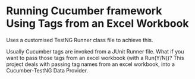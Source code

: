 # Running Cucumber framework Using Tags from an Excel Workbook
Uses a customised TestNG Runner class file to achieve this.

Usually Cucumber tags are invoked from a JUnit Runner file. What if you want to pass those tags from an excel workbook (with a Run(Y/N))?
This project deals with passing tag names from an excel workbook, into a Cucumber-TestNG Data Provider.
